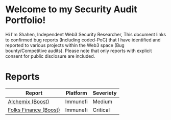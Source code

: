 ﻿# Welcome to my Security Audit  	 Portfolio!

Hi I'm Shahen, Independent Web3 Security Researcher, This document links to confirmed bug reports (Including coded-PoC) that I have identified and reported to various projects within the Web3 space (Bug bounty/Competitive audits). Please note that only reports with explicit consent for public disclosure are included.


# Reports
| Report | Platform | Severiety
|--|--|--|
| [Alchemix (Boost)](https://reports.immunefi.com/alchemix/30704-sc-medium-griefing-an-account-from-getting-votes-delegate...) | Immunefi | Medium |
| [Folks Finance (Boost)](https://reports.immunefi.com/folks-finance/boost-_-folks-finance-33695-smart-contract-critical-attacker-can-borrow-more-than-the-collateral-dep)| Immunefi | Critical |





